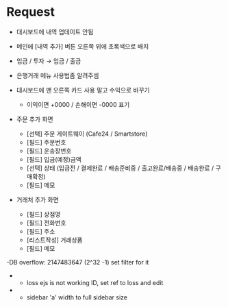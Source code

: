 # Request

- 대시보드에 내역 업데이트 안됨

- 메인에 [내역 추가] 버튼 오른쪽 위에 초록색으로 배치

- 입금 / 투자 → 입금 / 출금

- 은행거래 메뉴 사용법좀 알려주셈

- 대시보드에 맨 오른쪽 카드 사용 말고 수익으로 바꾸기

    - 이익이면 +0000 / 손해이면 -0000 표기

- 주문 추가 화면
    - [선택] 주문 게이트웨이 (Cafe24 / Smartstore)
    - [필드] 주문번호
    - [필드] 운송장번호
    - [필드] 입금(예정)금액
    - [선택] 상태 (입금전 / 결제완료 / 배송준비중 / 출고완료/배송중 / 배송완료 / 구매확정)
    - [필드] 메모

- 거래처 추가 화면
    - [필드] 상점명
    - [필드] 전화번호
    - [필드] 주소
    - [리스트작성] 거래상품
    - [필드] 메모

    

-DB overflow: 2147483647 (2^32 -1) set filter for it
- - loss ejs is not working ID, set ref to loss and edit

- - sidebar 'a' width to full sidebar size 
